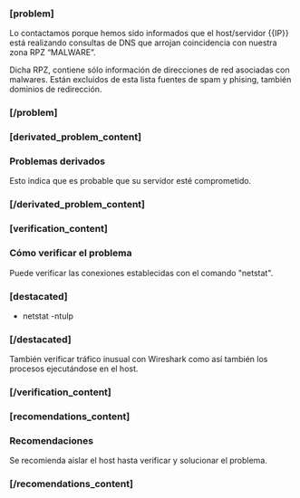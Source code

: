 ### [problem]
Lo contactamos porque hemos sido informados que el host/servidor {{IP}} está realizando consultas de DNS que arrojan coincidencia con nuestra zona RPZ “MALWARE”.

Dicha RPZ, contiene sólo información de direcciones de red asociadas con malwares. Están excluidos de esta lista fuentes de spam y phising, también dominios de redirección.
### [/problem]

### [derivated_problem_content]
### Problemas derivados
Esto indica que es probable que su servidor esté comprometido.
### [/derivated_problem_content]

### [verification_content]
### Cómo verificar el problema
Puede verificar las conexiones establecidas con el comando "netstat".

### [destacated]
* netstat -ntulp
### [/destacated]

También verificar tráfico inusual con Wireshark como así también los procesos ejecutándose en el host.
### [/verification_content]

### [recomendations_content]
### Recomendaciones
Se recomienda aislar el host hasta verificar y solucionar el problema.
### [/recomendations_content]
